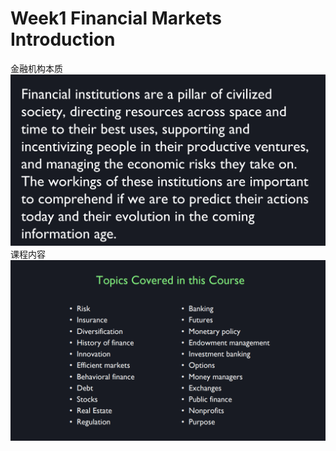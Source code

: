 # Week1 Financial Markets Introduction
金融机构本质  
![Page0](https://github.com/zhukuixi/AshenOne/blob/master/FinancialMarkets/img/w1_1.png)  
课程内容    
![Page0](https://github.com/zhukuixi/AshenOne/blob/master/FinancialMarkets/img/w1_2.png)  